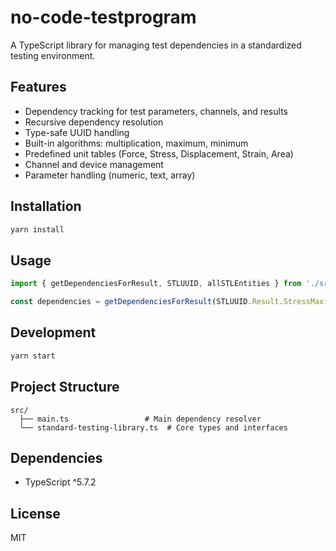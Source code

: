 # no-code-testprogram

A TypeScript library for managing test dependencies in a standardized testing environment.

## Features

- Dependency tracking for test parameters, channels, and results
- Recursive dependency resolution
- Type-safe UUID handling
- Built-in algorithms: multiplication, maximum, minimum
- Predefined unit tables (Force, Stress, Displacement, Strain, Area)
- Channel and device management
- Parameter handling (numeric, text, array)

## Installation

```sh
yarn install
```

## Usage

```typescript
import { getDependenciesForResult, STLUUID, allSTLEntities } from './src';

const dependencies = getDependenciesForResult(STLUUID.Result.StressMaximum, allSTLEntities);
```

## Development

```sh
yarn start
```

## Project Structure

```
src/
  ├── main.ts                 # Main dependency resolver
  └── standard-testing-library.ts  # Core types and interfaces
```

## Dependencies

- TypeScript ^5.7.2

## License

MIT